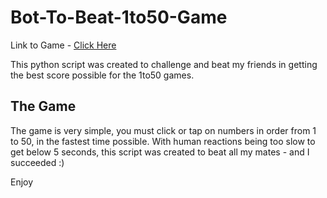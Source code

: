 # Bot-To-Beat-1to50-Game

Link to Game - [Click Here](http://zzzscore.com/1to50/en/?ts=1585580105233)

This python script was created to challenge and beat my friends in getting the best score possible for the 1to50 games. 

## The Game

The game is very simple, you must click or tap on numbers in order from 1 to 50, in the fastest time possible. With human reactions being too slow to get below 5 seconds, this script was created to beat all my mates - and I succeeded :) 

Enjoy